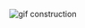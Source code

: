 <img src="https://res.cloudinary.com/codier/image/upload/c_scale,w_235/iai0p5j9cuszzpqxdmws" alt="
gif construction">